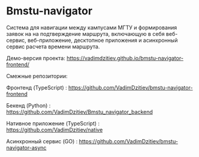 ﻿# Bmstu-navigator
Система для навигации между кампусами МГТУ и формирования заявок на на подтверждение маршрута, включающую в себя веб-сервис, веб-приложение, десктопное приложения и асинхронный сервис расчета времени маршрута.

Демо-версия проекта: https://vadimdzitiev.github.io/bmstu-navigator-frontend/

Смежные репозитории:

Фронтенд (TypeScript) : https://github.com/VadimDzitiev/bmstu-navigator-frontend

Бекенд (Python) : https://github.com/VadimDzitiev/Bmstu_navigator_backend

Нативное приложение (TypeScript) : https://github.com/VadimDzitiev/native

Асинхронный сервис (GO) : https://github.com/VadimDzitiev/bmstu-navigator-async
